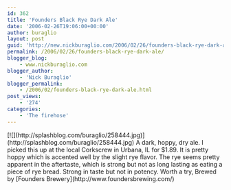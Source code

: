 ```yaml
---
id: 362
title: 'Founders Black Rye Dark Ale'
date: '2006-02-26T19:06:00+00:00'
author: buraglio
layout: post
guid: 'http://new.nickburaglio.com/2006/02/26/founders-black-rye-dark-ale/'
permalink: /2006/02/26/founders-black-rye-dark-ale/
blogger_blog:
    - www.nickburaglio.com
blogger_author:
    - 'Nick Buraglio'
blogger_permalink:
    - /2006/02/founders-black-rye-dark-ale.html
post_views:
    - '274'
categories:
    - 'The firehose'
---
```


<div></div>[![](http://splashblog.com/buraglio/258444.jpg)](http://splashblog.com/buraglio/258444.jpg)  
A dark, hoppy, dry ale. I picked this up at the local Corkscrew in Urbana, IL for $1.89. It is pretty hoppy which is accented well by the slight rye flavor. The rye seems pretty apparent in the aftertaste, which is strong but not as long lasting as eating a piece of rye bread. Strong in taste but not in potency. Worth a try, Brewed by [Founders Brewery](http://www.foundersbrewing.com/)

<div></div>